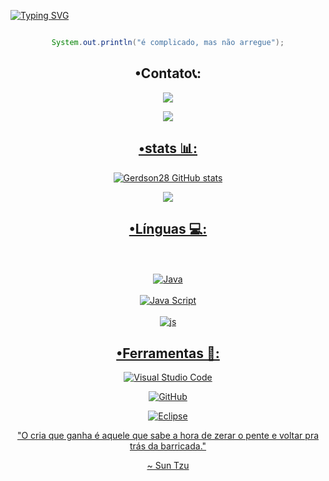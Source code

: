 [![Typing SVG](https://readme-typing-svg.herokuapp.com/?color=F8F8FF&size=35&center=true&vCenter=true&width=1000&lines=hello,+my+name+is+Gerdson+Costa;I'm+eighteen+years+old+and+i+study+at+the+IFCE;•+Welcome+to+My+Profile+•)](https://git.io/typing-svg)
 
<center>


````java

System.out.println("é complicado, mas não arregue");
````
 <div aling="center">

 
  ## •Contato📞:


   <a href="mailto: gerdsoncosta999@gmail.com" target="_blank"><img src= "https://img.shields.io/badge/Gmail-D14836?style=for-the-badge&logo=gmail&logoColor=white" />


 <a href="https://www.instagram.com/only.gc_/" target="_blank"><img src="https://img.shields.io/badge/-Instagram-%23E4405F?style=for-the-badge&logo=instagram&logoColor=white" />
</div>
 

 ## •stats 📊:


   <div align="center"> 
    
  ![Gerdson28 GitHub stats](https://github-readme-stats.vercel.app/api?username=Gerdson28&show_icons=true&theme=tokyonight)


   <img src="https://github-profile-trophy.vercel.app/?username=Gerdson28&theme=dark&row=2&no-bg=true&column=3&margin-w=15&margin-h=15" /> 

</div>



## •Línguas 💻:


<br aling="center">

 <div style="display: inline_block"><br/>
  <img aling="center" alt="Java" src="https://img.shields.io/badge/Java-ED8B00?style=for-the-badge&logo=openjdk&logoColor=white" />
  </div>
  <div style="display: inline_block"><br/>
  <img aling="center" alt="Java Script" src="https://img.shields.io/badge/JavaScript-323330?style=for-the-badge&logo=javascript&logoColor=F7DF1E" />
  </div>
  <div style="display: inline_block"><br/>
  
  </div>
    <img align="center" alt="js" src="https://img.shields.io/badge/html5-%23E34F26.svg?style=for-the-badge&logo=html5&logoColor=white" />
  </div><br/>
 

## •Ferramentas 🧰:

![Visual Studio Code](https://img.shields.io/badge/Visual%20Studio%20Code-0078d7.svg?style=for-the-badge&logo=visual-studio-code&logoColor=white)

![GitHub](https://img.shields.io/badge/github-%23121011.svg?style=for-the-badge&logo=github&logoColor=white)

![Eclipse](https://img.shields.io/badge/Eclipse-2C2255?style=for-the-badge&logo=eclipse&logoColor=white) 


 "O cria que ganha é aquele que sabe a hora de zerar o pente e voltar pra trás da barricada."

~ Sun Tzu
